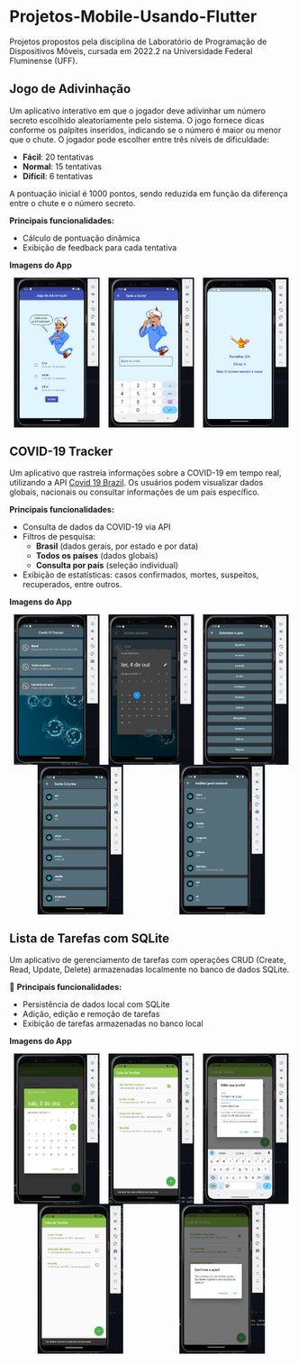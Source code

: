 # Projetos-Mobile-Usando-Flutter
Projetos propostos pela disciplina de Laboratório de Programação de Dispositivos Móveis, cursada em 2022.2 na Universidade Federal Fluminense (UFF).

## Jogo de Adivinhação

Um aplicativo interativo em que o jogador deve adivinhar um número secreto escolhido aleatoriamente pelo sistema. O jogo fornece dicas conforme os palpites inseridos, indicando se o número é maior ou menor que o chute. O jogador pode escolher entre três níveis de dificuldade:

- **Fácil**: 20 tentativas
- **Normal**: 15 tentativas
- **Difícil**: 6 tentativas

A pontuação inicial é 1000 pontos, sendo reduzida em função da diferença entre o chute e o número secreto.

**Principais funcionalidades:**
- Cálculo de pontuação dinâmica
- Exibição de feedback para cada tentativa

**Imagens do App**

<div style="display: flex; justify-content: space-around;">
  <img src="imagens_readme/adivinhacao/app_adivinhacao1.png" width="30%" />
  <img src="imagens_readme/adivinhacao/app_adivinhacao2.png" width="30%" />
  <img src="imagens_readme/adivinhacao/app_adivinhacao3.png" width="30%" />
</div>

## COVID-19 Tracker

Um aplicativo que rastreia informações sobre a COVID-19 em tempo real, utilizando a API [Covid 19 Brazil](https://covid19-brazil-api-docs.vercel.app/). Os usuários podem visualizar dados globais, nacionais ou consultar informações de um país específico.

**Principais funcionalidades:**
- Consulta de dados da COVID-19 via API
- Filtros de pesquisa:
  - **Brasil** (dados gerais, por estado e por data)
  - **Todos os países** (dados globais)
  - **Consulta por país** (seleção individual)
- Exibição de estatísticas: casos confirmados, mortes, suspeitos, recuperados, entre outros.

**Imagens do App**

<div style="display: flex; justify-content: space-around;">
  <img src="imagens_readme/covid/app_covid1.png" width="30%" />
  <img src="imagens_readme/covid/app_covid2.png" width="30%" />
  <img src="imagens_readme/covid/app_covid3.png" width="30%" />
</div>

<div style="display: flex; justify-content: space-around;">
  <img src="imagens_readme/covid/app_covid4.png" width="30%" />
  <img src="imagens_readme/covid/app_covid5.png" width="30%" />
</div>

## Lista de Tarefas com SQLite

Um aplicativo de gerenciamento de tarefas com operações CRUD (Create, Read, Update, Delete) armazenadas localmente no banco de dados SQLite.

🔹 **Principais funcionalidades:**
- Persistência de dados local com SQLite
- Adição, edição e remoção de tarefas
- Exibição de tarefas armazenadas no banco local

**Imagens do App**

<div style="display: flex; justify-content: space-around;">
  <img src="imagens_readme/lista_tarefas/calendario.png" width="30%" />
  <img src="imagens_readme/lista_tarefas/mensagem_edicao.png" width="30%" />
  <img src="imagens_readme/lista_tarefas/edicao.png" width="30%" />
</div>

<div style="display: flex; justify-content: space-around;">
  <img src="imagens_readme/lista_tarefas/mesagem_exclusao.png" width="30%" />
  <img src="imagens_readme/lista_tarefas/exclusao.png" width="30%" />
</div>